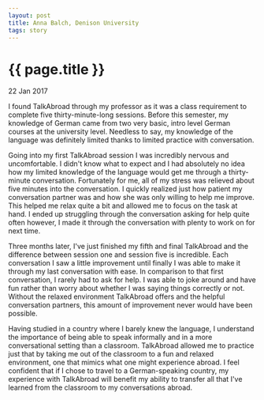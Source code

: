 ```yaml
---
layout: post
title: Anna Balch, Denison University
tags: story
---
```


# {{ page.title }}

22 Jan 2017

I found TalkAbroad through my professor as it was a class requirement to complete five thirty-minute-long sessions. Before this semester, my knowledge of German came from two very basic, intro level German courses at the university level. Needless to say, my knowledge of the language was definitely limited thanks to limited practice with conversation.  

Going into my first TalkAbroad session I was incredibly nervous and uncomfortable. I didn't know what to expect and I had absolutely no idea how my limited knowledge of the language would get me through a thirty-minute conversation. Fortunately for me, all of my stress was relieved about five minutes into the conversation. I quickly realized just how patient my conversation partner was and how she was only willing to help me improve. This helped me relax quite a bit and allowed me to focus on the task at hand. I ended up struggling through the conversation asking for help quite often however, I made it through the conversation with plenty to work on for next time. 

Three months later, I've just finished my fifth and final TalkAbroad and the difference between session one and session five is incredible.  Each conversation I saw a little improvement until finally I was able to make it through my last conversation with ease. In comparison to that first conversation, I rarely had to ask for help. I was able to joke around and have fun rather than worry about whether I was saying things correctly or not.  Without the relaxed environment TalkAbroad offers and the helpful conversation partners, this amount of improvement never would have been possible.  

Having studied in a country where I barely knew the language, I understand the importance of being able to speak informally and in a more conversational setting than a classroom. TalkAbroad allowed me to practice just that by taking me out of the classroom to a fun and relaxed environment, one that mimics what one might experience abroad. I feel confident that if I chose to travel to a German-speaking country, my experience with TalkAbroad will benefit my ability to transfer all that I've learned from the classroom to my conversations abroad.  